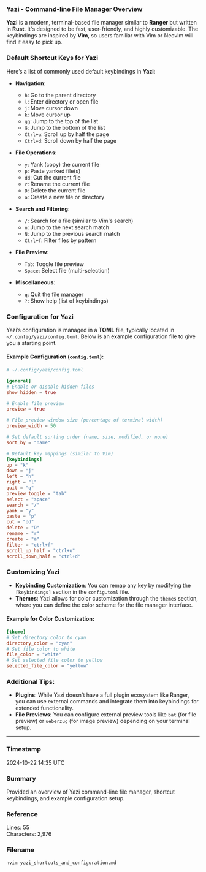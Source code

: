 
### Yazi - Command-line File Manager Overview

**Yazi** is a modern, terminal-based file manager similar to **Ranger** but written in **Rust**. It's designed to be fast, user-friendly, and highly customizable. The keybindings are inspired by **Vim**, so users familiar with Vim or Neovim will find it easy to pick up. 

### Default Shortcut Keys for Yazi

Here’s a list of commonly used default keybindings in **Yazi**:

- **Navigation**:
  - `h`: Go to the parent directory
  - `l`: Enter directory or open file
  - `j`: Move cursor down
  - `k`: Move cursor up
  - `gg`: Jump to the top of the list
  - `G`: Jump to the bottom of the list
  - `Ctrl+u`: Scroll up by half the page
  - `Ctrl+d`: Scroll down by half the page

- **File Operations**:
  - `y`: Yank (copy) the current file
  - `p`: Paste yanked file(s)
  - `dd`: Cut the current file
  - `r`: Rename the current file
  - `D`: Delete the current file
  - `a`: Create a new file or directory

- **Search and Filtering**:
  - `/`: Search for a file (similar to Vim's search)
  - `n`: Jump to the next search match
  - `N`: Jump to the previous search match
  - `Ctrl+f`: Filter files by pattern

- **File Preview**:
  - `Tab`: Toggle file preview
  - `Space`: Select file (multi-selection)

- **Miscellaneous**:
  - `q`: Quit the file manager
  - `?`: Show help (list of keybindings)

### Configuration for Yazi

Yazi’s configuration is managed in a **TOML** file, typically located in `~/.config/yazi/config.toml`. Below is an example configuration file to give you a starting point.

#### Example Configuration (`config.toml`):

```toml
# ~/.config/yazi/config.toml

[general]
# Enable or disable hidden files
show_hidden = true

# Enable file preview
preview = true

# File preview window size (percentage of terminal width)
preview_width = 50

# Set default sorting order (name, size, modified, or none)
sort_by = "name"

# Default key mappings (similar to Vim)
[keybindings]
up = "k"
down = "j"
left = "h"
right = "l"
quit = "q"
preview_toggle = "tab"
select = "space"
search = "/"
yank = "y"
paste = "p"
cut = "dd"
delete = "D"
rename = "r"
create = "a"
filter = "ctrl+f"
scroll_up_half = "ctrl+u"
scroll_down_half = "ctrl+d"
```

### Customizing Yazi

- **Keybinding Customization**: You can remap any key by modifying the `[keybindings]` section in the `config.toml` file.
- **Themes**: Yazi allows for color customization through the `themes` section, where you can define the color scheme for the file manager interface.

#### Example for Color Customization:

```toml
[theme]
# Set directory color to cyan
directory_color = "cyan"
# Set file color to white
file_color = "white"
# Set selected file color to yellow
selected_file_color = "yellow"
```

### Additional Tips:

- **Plugins**: While Yazi doesn't have a full plugin ecosystem like Ranger, you can use external commands and integrate them into keybindings for extended functionality.
- **File Previews**: You can configure external preview tools like `bat` (for file preview) or `ueberzug` (for image preview) depending on your terminal setup.
---

### Timestamp
2024-10-22 14:35 UTC

### Summary
Provided an overview of Yazi command-line file manager, shortcut keybindings, and example configuration setup.

### Reference
Lines: 55  
Characters: 2,976

### Filename
```bash
nvim yazi_shortcuts_and_configuration.md
```
